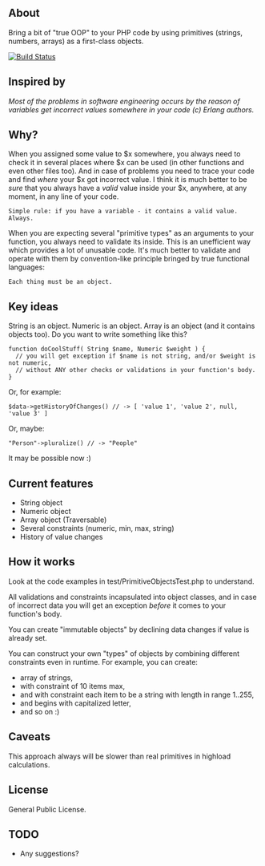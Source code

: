 About
-----

Bring a bit of "true OOP" to your PHP code by using primitives (strings, numbers, arrays) as a first-class objects.

[![Build Status](https://travis-ci.org/dobryakov/php-primitive-objects.svg)](https://travis-ci.org/dobryakov/php-primitive-objects)

Inspired by
-----------

*Most of the problems in software engineering occurs by the reason of variables get incorrect values somewhere in your code (c) Erlang authors.*

Why?
----

When you assigned some value to $x somewhere, you always need to check it in several places where $x can be used (in other functions and even other files too).
And in case of problems you need to trace your code and find *where* your $x got incorrect value.
I think it is much better to be *sure* that you always have a *valid* value inside your $x, anywhere, at any moment, in any line of your code.

    Simple rule: if you have a variable - it contains a valid value.
    Always.

When you are expecting several "primitive types" as an arguments to your function, you always need to validate its inside.
This is an unefficient way which provides a lot of unusable code.
It's much better to validate and operate with them by convention-like principle bringed by true functional languages:

    Each thing must be an object.

Key ideas
---------

String is an object. Numeric is an object. Array is an object (and it contains objects too). Do you want to write something like this?

    function doCoolStuff( String $name, Numeric $weight ) {
      // you will get exception if $name is not string, and/or $weight is not numeric,
      // without ANY other checks or validations in your function's body.
    }

Or, for example:

    $data->getHistoryOfChanges() // -> [ 'value 1', 'value 2', null, 'value 3' ] 

Or, maybe:

    "Person"->pluralize() // -> "People"

It may be possible now :)

Current features
----------------

* String object
* Numeric object
* Array object (Traversable)
* Several constraints (numeric, min, max, string)
* History of value changes

How it works
------------

Look at the code examples in test/PrimitiveObjectsTest.php to understand.

All validations and constraints incapsulated into object classes, and in case of incorrect data you will get an exception *before* it comes to your function's body.

You can create "immutable objects" by declining data changes if value is already set.

You can construct your own "types" of objects by combining different constraints even in runtime. For example, you can create:

* array of strings,
* with constraint of 10 items max,
* and with constraint each item to be a string with length in range 1..255,
* and begins with capitalized letter,
* and so on :)

Caveats
-------

This approach always will be slower than real primitives in highload calculations.

License
-------

General Public License.

TODO
----

* Any suggestions?

